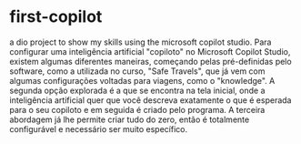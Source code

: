 # first-copilot
a dio project to show my skills using the microsoft copilot studio.
Para configurar uma inteligência artificial "copiloto" no Microsoft Copilot Studio, existem algumas diferentes maneiras, começando pelas pré-definidas pelo software, como a utilizada no curso, "Safe Travels", que já vem com algumas configurações voltadas para viagens, como o "knowledge".
A segunda opção explorada é a que se encontra na tela inicial, onde a inteligência artificial quer que você descreva exatamente o que é esperada para o seu copiloto e em seguida é criado pelo programa.
A terceira abordagem já lhe permite criar tudo do zero, então é totalmente configurável e necessário ser muito específico.
